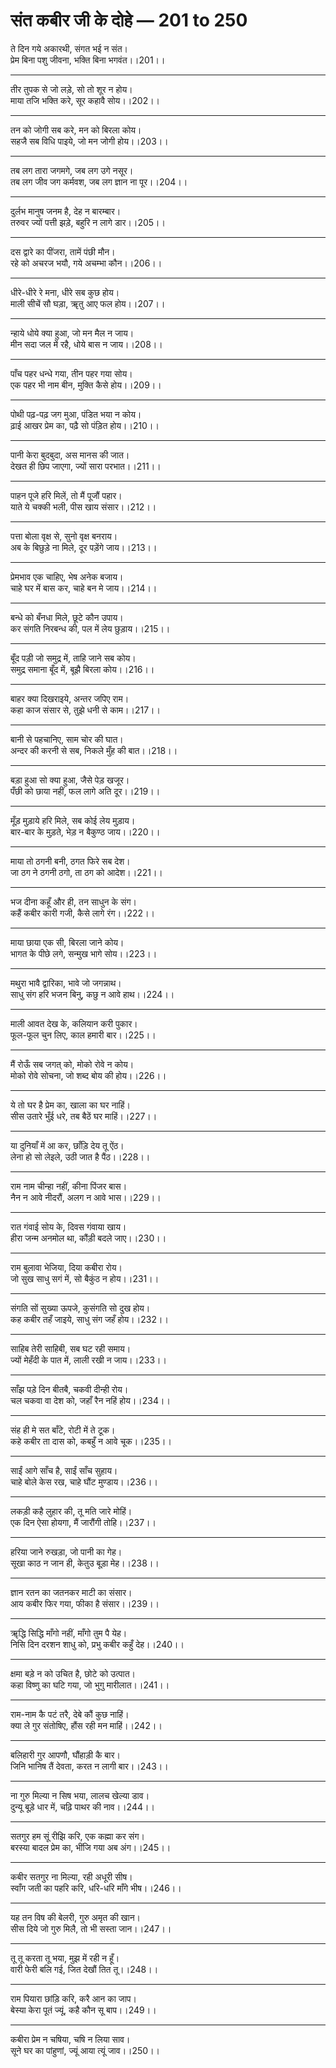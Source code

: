 # **संत कबीर जी के दोहे — 201 to 250**

ते दिन गये अकारथी, संगत भई न संत।\
प्रेम बिना पशु जीवना, भक्ति बिना भगवंत।।201।।

---

तीर तुपक से जो लड़े, सो तो शूर न होय।\
माया तजि भक्ति करे, सूर कहावै सोय।।202।।

---

तन को जोगी सब करे, मन को बिरला कोय।\
सहजै सब विधि पाइये, जो मन जोगी होय।।203।।

---

तब लग तारा जगमगे, जब लग उगे नसूर।\
तब लग जीव जग कर्मवश, जब लग ज्ञान ना पूर।।204।।

---

दुर्लभ मानुष जनम है, देह न बारम्बार।\
तरुवर ज्यों पत्ती झड़े, बहुरि न लागे डार।।205।।

---

दस द्वारे का पींजरा, तामें पंछी मौन।\
रहे को अचरज भयौ, गये अचम्भा कौन।।206।।

---

धीरे-धीरे रे मना, धीरे सब कुछ होय।\
माली सीचें सौ घड़ा, ॠतु आए फल होय।।207।।

---

न्हाये धोये क्या हुआ, जो मन मैल न जाय।\
मीन सदा जल में रहै, धोये बास न जाय।।208।।

---

पाँच पहर धन्धे गया, तीन पहर गया सोय।\
एक पहर भी नाम बीन, मुक्ति कैसे होय।।209।।

---

पोथी पढ़-पढ़ जग मुआ, पंडित भया न कोय।\
ढ़ाई आखर प्रेम का, पढ़ै सो पंड़ित होय।।210।।

---

पानी केरा बुदबुदा, अस मानस की जात।\
देखत ही छिप जाएगा, ज्यों सारा परभात।।211।।

---

पाहन पूजे हरि मिलें, तो मैं पूजौं पहार।\
याते ये चक्की भली, पीस खाय संसार।।212।।

---

पत्ता बोला वृक्ष से, सुनो वृक्ष बनराय।\
अब के बिछुड़े ना मिले, दूर पड़ेंगे जाय।।213।।

---

प्रेमभाव एक चाहिए, भेष अनेक बजाय।\
चाहे घर में बास कर, चाहे बन मे जाय।।214।।

---

बन्धे को बँनधा मिले, छूटे कौन उपाय।\
कर संगति निरबन्ध की, पल में लेय छुड़ाय।।215।।

---

बूँद पड़ी जो समुद्र में, ताहि जाने सब कोय।\
समुद्र समाना बूँद में, बूझै बिरला कोय।।216।।

---

बाहर क्या दिखराइये, अन्तर जपिए राम।\
कहा काज संसार से, तुझे धनी से काम।।217।।

---

बानी से पहचानिए, साम चोर की घात।\
अन्दर की करनी से सब, निकले मुँह की बात।।218।।

---

बड़ा हुआ सो क्या हुआ, जैसे पेड़ खजूर।\
पँछी को छाया नहीं, फल लागे अति दूर।।219।।

---

मूँड़ मुड़ाये हरि मिले, सब कोई लेय मुड़ाय।\
बार-बार के मुड़ते, भेड़ न बैकुण्ठ जाय।।220।।

---

माया तो ठगनी बनी, ठगत फिरे सब देश।\
जा ठग ने ठगनी ठगो, ता ठग को आदेश।।221।।

---

भज दीना कहूँ और ही, तन साधुन के संग।\
कहैं कबीर कारी गजी, कैसे लागे रंग।।222।।

---

माया छाया एक सी, बिरला जाने कोय।\
भागत के पीछे लगे, सन्मुख भागे सोय।।223।।

---

मथुरा भावै द्वारिका, भावे जो जगन्नाथ।\
साधु संग हरि भजन बिनु, कछु न आवे हाथ।।224।।

---

माली आवत देख के, कलियान करी पुकार।\
फूल-फूल चुन लिए, काल हमारी बार।।225।।

---

मैं रोऊँ सब जगत् को, मोको रोवे न कोय।\
मोको रोवे सोचना, जो शब्द बोय की होय।।226।।

---

ये तो घर है प्रेम का, खाला का घर नाहिं।\
सीस उतारे भुँई धरे, तब बैठें घर माहिं।।227।।

---

या दुनियाँ में आ कर, छाँड़ि देय तू ऐंठ।\
लेना हो सो लेइले, उठी जात है पैंठ।।228।।

---

राम नाम चीन्हा नहीं, कीना पिंजर बास।\
नैन न आवे नीदरौं, अलग न आवे भास।।229।।

---

रात गंवाई सोय के, दिवस गंवाया खाय।\
हीरा जन्म अनमोल था, कौंड़ी बदले जाए।।230।।

---

राम बुलावा भेजिया, दिया कबीरा रोय।\
जो सुख साधु सगं में, सो बैकुंठ न होय।।231।।

---

संगति सों सुख्या ऊपजे, कुसंगति सो दुख होय।\
कह कबीर तहँ जाइये, साधु संग जहँ होय।।232।।

---

साहिब तेरी साहिबी, सब घट रही समाय।\
ज्यों मेहँदी के पात में, लाली रखी न जाय।।233।।

---

साँझ पड़े दिन बीतबै, चकवी दीन्ही रोय।\
चल चकवा वा देश को, जहाँ रैन नहिं होय।।234।।

---

संह ही मे सत बाँटे, रोटी में ते टूक।\
कहे कबीर ता दास को, कबहुँ न आवे चूक।।235।।

---

साईं आगे साँच है, साईं साँच सुहाय।\
चाहे बोले केस रख, चाहे घौंट मुण्डाय।।236।।

---

लकड़ी कहै लुहार की, तू मति जारे मोहिं।\
एक दिन ऐसा होयगा, मैं जारौंगी तोहि।।237।।

---

हरिया जाने रुखड़ा, जो पानी का गेह।\
सूखा काठ न जान ही, केतुउ बूड़ा मेह।।238।।

---

ज्ञान रतन का जतनकर माटी का संसार।\
आय कबीर फिर गया, फीका है संसार।।239।।

---

ॠद्धि सिद्धि माँगो नहीं, माँगो तुम पै येह।\
निसि दिन दरशन शाधु को, प्रभु कबीर कहुँ देह।।240।।

---

क्षमा बड़े न को उचित है, छोटे को उत्पात।\
कहा विष्णु का घटि गया, जो भुगु मारीलात।।241।।

---

राम-नाम कै पटं तरै, देबे कौं कुछ नाहिं।\
क्या ले गुर संतोषिए, हौंस रही मन माहिं।।242।।

---

बलिहारी गुर आपणौ, घौंहाड़ी कै बार।\
जिनि भानिष तैं देवता, करत न लागी बार।।243।।

---

ना गुरु मिल्या न सिष भया, लालच खेल्या डाव।\
दुन्यू बूड़े धार में, चढ़ि पाथर की नाव।।244।।

---

सतगुर हम सूं रीझि करि, एक कह्मा कर संग।\
बरस्या बादल प्रेम का, भींजि गया अब अंग।।245।।

---

कबीर सतगुर ना मिल्या, रही अधूरी सीष।\
स्वाँग जती का पहरि करि, धरि-धरि माँगे भीष।।246।।

---

यह तन विष की बेलरी, गुरु अमृत की खान।\
सीस दिये जो गुरु मिलै, तो भी सस्ता जान।।247।।

---

तू तू करता तू भया, मुझ में रही न हूँ।\
वारी फेरी बलि गई, जित देखौं तित तू।।248।।

---

राम पियारा छांड़ि करि, करै आन का जाप।\
बेस्या केरा पूतं ज्यूं, कहै कौन सू बाप।।249।।

---

कबीरा प्रेम न चषिया, चषि न लिया साव।\
सूने घर का पांहुणां, ज्यूं आया त्यूं जाव।।250।।